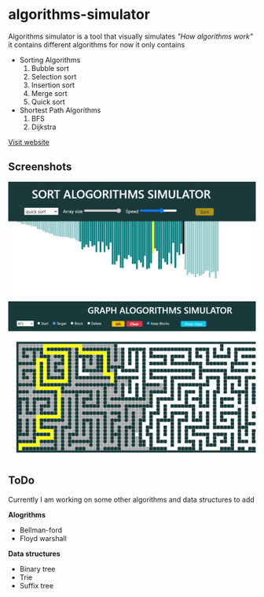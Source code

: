 # algorithms-simulator

Algorithms simulator is a tool that visually simulates *"How algorithms work"* it contains different algorithms
for now it only contains
 - Sorting Algorithms
	 1. Bubble sort
	 2. Selection sort
	 3. Insertion sort
	 4. Merge sort
	 5. Quick sort
 - Shortest Path Algorithms
	 1. BFS
	 2. Dijkstra

[Visit website](https://algo-simulator.netlify.app/)

## Screenshots
![Sorting Algorithms](https://github.com/4hab/algorithms-simulator/blob/master/algo-simulator.png)
![Shortest path Algorithms](https://github.com/4hab/algorithms-simulator/blob/master/bfs.png)

## ToDo
Currently I am working on some other algorithms and data structures to add

**Alogrithms**
 - Bellman-ford
 - Floyd warshall

**Data structures**
 - Binary tree 
 - Trie 	
 - Suffix tree
